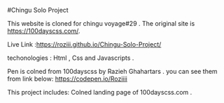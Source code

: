 #Chingu Solo Project 


This website is cloned for chingu voyage#29 . The original site is https://100dayscss.com/.

Live Link :https://roziii.github.io/Chingu-Solo-Project/

techonologies : Html , Css and Javascripts .

Pen is colned from 100dayscss by Razieh Ghahartars . you can see them from link below: https://codepen.io/Roziiii

This project includes: Colned landing page of 100dayscss.com .
